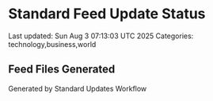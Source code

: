 # Standard Feed Update Status
Last updated: Sun Aug  3 07:13:03 UTC 2025
Categories: technology,business,world

## Feed Files Generated

Generated by Standard Updates Workflow
